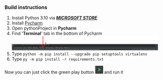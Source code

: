 ### Build instructions

1. Install Python 3.10 via _**[MICROSOFT STORE](https://www.microsoft.com/store/productId/9PJPW5LDXLZ5)**_
2. Install [Pycharm](https://www.jetbrains.com/pycharm/download/download-thanks.html?platform=windows&code=PCC)
3. Open pythonProject in **Pycharm**
4. Find '**Terminal**' tab in the bottom of Pycharm
![img.png](PycharmTerminal.png)
5. Type `python -m pip install --upgrade pip setuptools virtualenv`
6. Type `py -m pip install -r requirements.txt`

Now you can just click the green play button ![img_1.png](GreenPlayBtn.png)  and run it